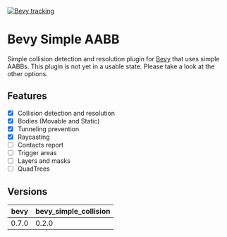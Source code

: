 [![Bevy tracking](https://img.shields.io/badge/Bevy%20tracking-main-lightblue)](https://github.com/bevyengine/bevy/blob/main/docs/plugins_guidelines.md#main-branch-tracking)

# Bevy Simple AABB
Simple collision detection and resolution plugin for <a href="https://github.com/bevyengine/bevy">Bevy</a> that uses simple AABBs.
This plugin is not yet in a usable state. Please take a look at the other options.

## Features
- [X] Collision detection and resolution
- [X] Bodies (Movable and Static)
- [X] Tunneling prevention
- [X] Raycasting
- [ ] Contacts report
- [ ] Trigger areas
- [ ] Layers and masks
- [ ] QuadTrees

## Versions
bevy | bevy_simple_collision
--- | ---
0.7.0 | 0.2.0
